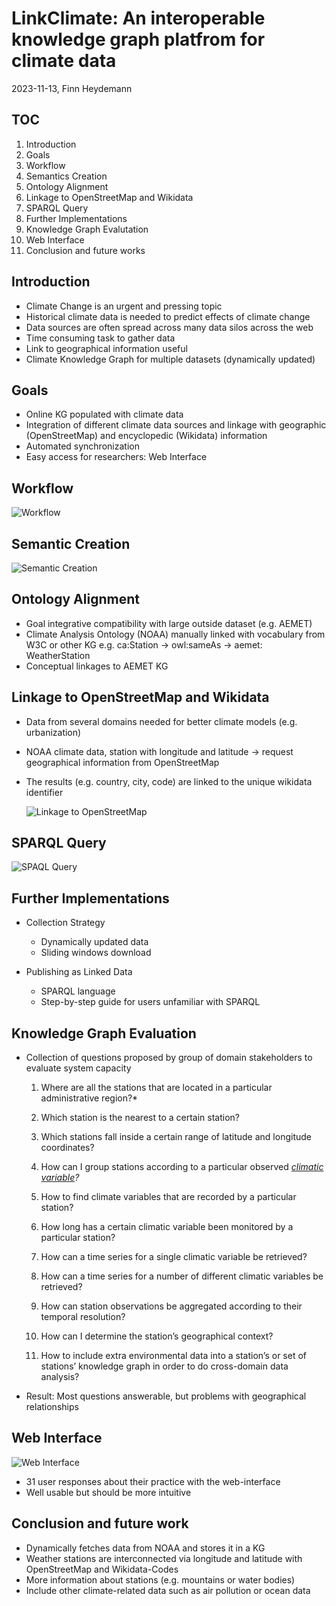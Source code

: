 # LinkClimate: An interoperable knowledge graph platfrom for climate data

2023-11-13, Finn Heydemann

## TOC

1. Introduction
2. Goals 
3. Workflow
4. Semantics Creation
5. Ontology Alignment 
6. Linkage to OpenStreetMap and Wikidata
7. SPARQL Query
8. Further Implementations
9. Knowledge Graph Evalutation
10. Web Interface
11. Conclusion and future works

## Introduction

- Climate Change is an urgent and pressing topic
- Historical climate data is needed to predict effects of climate change
- Data sources are often spread across many data silos across the web
- Time consuming task to gather data
- Link to geographical information useful
- Climate Knowledge Graph for multiple datasets (dynamically updated)

## Goals

* Online KG populated with climate data
* Integration of different climate data sources and linkage with geographic (OpenStreetMap) and encyclopedic (Wikidata) information
* Automated synchronization
* Easy access for researchers: Web Interface

## Workflow

![Workflow](https://ars.els-cdn.com/content/image/1-s2.0-S0098300422001649-gr1_lrg.jpg)

## Semantic Creation

![Semantic Creation](https://ars.els-cdn.com/content/image/1-s2.0-S0098300422001649-gr2_lrg.jpg)

## Ontology Alignment

* Goal integrative compatibility with large outside dataset (e.g. AEMET)
* Climate Analysis Ontology (NOAA) manually linked with vocabulary from W3C or other KG e.g. ca:Station → owl:sameAs → aemet: WeatherStation
* Conceptual linkages to AEMET KG 

## Linkage to OpenStreetMap and Wikidata

* Data from several domains needed for better climate models (e.g. urbanization)

* NOAA climate data, station with longitude and latitude → request geographical information from OpenStreetMap

* The results (e.g. country, city, code) are linked to the unique wikidata identifier

  ![Linkage to OpenStreetMap](https://ars.els-cdn.com/content/image/1-s2.0-S0098300422001649-gr3_lrg.jpg)

## SPARQL Query

![SPAQL Query](https://ars.els-cdn.com/content/image/1-s2.0-S0098300422001649-fx1_lrg.jpg)

## Further Implementations

* Collection Strategy
  * Dynamically updated data
  * Sliding windows download

* Publishing as Linked Data
  * SPARQL language
  * Step-by-step guide for users unfamiliar with SPARQL

## Knowledge Graph Evaluation

* Collection of questions proposed by group of domain stakeholders to evaluate system capacity

  1. Where are all the stations that are located in a particular administrative region?*

  2. Which station is the nearest to a certain station?
  3. Which stations fall inside a certain range of latitude and longitude coordinates?
  4. How can I group stations according to a particular observed *[climatic variable](https://www.sciencedirect.com/topics/computer-science/climatic-variable)?*
  5. How to find climate variables that are recorded by a particular station?
  6. How long has a certain climatic variable been monitored by a particular station?
  7. How can a time series for a single climatic variable be retrieved?
  8. How can a time series for a number of different climatic variables be retrieved?
  9. How can station observations be aggregated according to their temporal resolution?
  10. How can I determine the station’s geographical context?
  11. How to include extra environmental data into a station’s or set of  stations’ knowledge graph in order to do cross-domain data analysis?

* Result: Most questions answerable, but problems with
  geographical relationships

## Web Interface

![Web Interface](https://ars.els-cdn.com/content/image/1-s2.0-S0098300422001649-gr5_lrg.jpg)

* 31 user responses about their practice with the web-interface
* Well usable but should be more intuitive

## Conclusion and future work

* Dynamically fetches data from NOAA and stores it in a KG
* Weather stations are interconnected via longitude and latitude with OpenStreetMap and Wikidata-Codes
* More information about stations (e.g. mountains or water bodies)
* Include other climate-related data such as air pollution or ocean data
